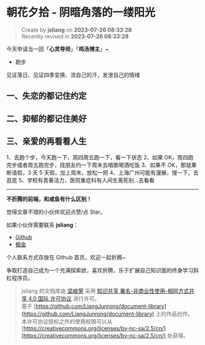 朝花夕拾 - 阴暗角落的一缕阳光
===

> Create by **jsliang** on **2023-07-26 08:33:28**  
> Recently revised in **2023-07-26 08:33:28**

今天申请当一回「**心灵导师**」「**鸡汤博主**」~

* 跑步

见证落日、见证四季变换、流自己的汗，发泄自己的情绪

## 一、失恋的都记住约定

## 二、抑郁的都记住美好

## 三、亲爱的再看看人生

1、去跑个步，今天跑一下，周四周五跑一下，看一下状态
2、如果 OK，周四跑完步或者周五跑完步，找朋友约一下周末去唱歌喝酒吃饭
3、如果不 OK，那就果断请假，3 天 5 天假，加上周末，放松一把
4、上海广州可能有漫展，搜一下，去逛逛
5、学校有青春活力，医院重症科有人间生离死别…去看看

---

**不折腾的前端，和咸鱼有什么区别！**

觉得文章不错的小伙伴欢迎点赞/点 Star。

如果小伙伴需要联系 **jsliang**：

* [Github](https://github.com/LiangJunrong/document-library)
* [掘金](https://juejin.im/user/3403743728515246)

个人联系方式存放在 Github 首页，欢迎一起折腾~

争取打造自己成为一个充满探索欲，喜欢折腾，乐于扩展自己知识面的终身学习斜杠程序员。

> jsliang 的文档库由 [梁峻荣](https://github.com/LiangJunrong) 采用 [知识共享 署名-非商业性使用-相同方式共享 4.0 国际 许可协议](http://creativecommons.org/licenses/by-nc-sa/4.0/) 进行许可。<br/>基于 [https://github.com/LiangJunrong/document-library](https://github.com/LiangJunrong/document-library) 上的作品创作。<br/>本许可协议授权之外的使用权限可以从 [https://creativecommons.org/licenses/by-nc-sa/2.5/cn/](https://creativecommons.org/licenses/by-nc-sa/2.5/cn/) 处获得。
